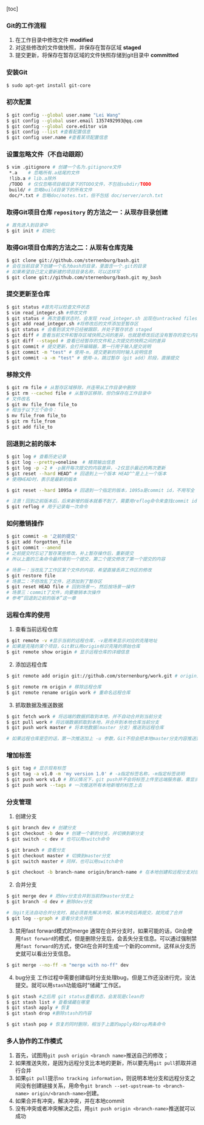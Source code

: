 
[toc]
### Git的工作流程
1. 在工作目录中修改文件 **modified**
2. 对这些修改的文件做快照，并保存在暂存区域 **staged**
3. 提交更新，将保存在暂存区域的文件快照存储到git目录中 **committed**

### 安装Git
```sh
$ sudo apt-get install git-core
```
### 初次配置 
```sh
$ git config --global user.name "Lei Wang"
$ git config --global user.email 1357492993@qq.com
$ git config --global core.editor vim
$ git config --list #查看配置信息
$ git config user.name #查看某项配置信息
```
### 设置忽略文件（不自动跟踪）
```sh
$ vim .gitignore # 创建一个名为.gitignore文件
 *.a	# 忽略所有.a结尾的文件
 !lib.a # lib.a除外
 /TODO	# 仅仅忽略项目根目录下的TODO文件，不包括subdir/TODO
 build/ # 忽略build目录下的所有文件
 doc/*.txt # 忽略doc/notes.txt，但不包括 doc/server/arch.txt
```

### 取得Git项目仓库 `repository` 的方法之一：从现存目录创建
```sh
# 首先进入到目录中
$ git init # 初始化
```
### 取得Git项目仓库的方法之二：从现有仓库克隆
```sh
$ git clone git://github.com/sternenburg/bash.git
# 会在当前目录下创建一个名为bash的目录，里面含一个.git的目录
# 如果希望自己定义要新建的项目目录名称，可以这样写
$ git clone git://github.com/sternenburg/bash.git my_bash
```
### 提交更新至仓库
```sh
$ git status #首先可以检查文件状态
$ vim read_integer.sh #修改文件
$ git status # 再次查看状态时，会发现 read_integer.sh 出现在untracked files里
$ git add read_integer.sh #将修改后的文件添加至暂存区
$ git status # 会看到该文件已经被跟踪，并处于暂存状态 staged
$ git diff # 查看当前文件和暂存区域快照之间的差异，也就是修改后还没有暂存的变化内容
$ git diff --staged # 查看已经暂存的文件和上次提交的快照之间的差异
$ git commit # 提交更新，会打开编辑器，第一行用于输入提交说明
$ git commit -m "test" # 使用-m，提交更新的同时输入说明信息
$ git commit -a -m "test" # 使用-a，跳过暂存（git add）阶段，直接提交
```
### 移除文件
```sh
$ git rm file # 从暂存区域移除，并连带从工作目录中删除
$ git rm --cached file # 从暂存区移除，但仍保存在工作目录中
# 文件改名
$ git mv file_from file_to
# 相当于以下三个命令：
$ mv file_from file_to
$ git rm file_from
$ git add file_to
```
### 回退到之前的版本
```sh
$ git log # 查看历史记录
$ git log --pretty=oneline  # 精简输出信息
$ git log -p -2 # -p展开每次提交的内容差异，-2仅显示最近的两次更新
$ git reset --hard HEAD^ # 回退到上一个版本 HEAD^^是上上一个版本
# 使用HEAD时，表示是最新的版本

$ git reset --hard 1095a # 回退到一个指定的版本，1095a是commit id，不用写全

# 注意！回到之前版本后，后来新增的版本就看不到了，需要用reflog命令来查找commit id
$ git reflog # 用于记录每一次命令
```
### 如何撤销操作
```sh
$ git commit -m '之前的提交'
$ git add forgotten_file
$ git commit --amend
# 之前提交时忘记了暂存某些修改，补上暂存操作后，重新提交
# 所以上面的三条命令最终得到一个提交，第二个提交修改了第一个提交的内容

# 场景一：当改乱了工作区某个文件的内容，希望直接丢弃工作区的修改
$ git restore file
# 场景二：不但改乱了文件，还添加到了暂存区
$ git reset HEAD file # 回到场景一，然后按场景一操作
# 场景三：commit了文件，向要撤销本次操作
# 参考“回退到之前的版本”这一章
```
### 远程仓库的使用
1. 查看当前远程仓库
```sh
$ git remote -v #显示当前的远程仓库，-v是用来显示对应的克隆地址
# 如果是克隆的某个项目，Git默认用origin标识克隆的原始仓库
$ git remote show origin # 显示远程仓库的详细信息
```
2. 添加远程仓库
```sh
$ git remote add origin git://github.com/sternenburg/work.git # origin为远程仓库的默认叫法

$ git remote rm origin # 移除远程仓库
$ git remote rename origin work # 重命名远程仓库
```
3. 抓取数据及推送数据
```sh
$ git fetch work # 将远端的数据抓取到本地，并不自动合并到当前分支
$ git pull work # 将远端数据抓取到本地，并合并到本地仓库当前分支
$ git push work master # 将本地数据(master 分支）推送到远程仓库

# 如果远程仓库是空的话，第一次推送加上 -u 参数，Git不但会把本地master分支内容推送到远程新的master分支，还会将本地的master分支和远程的master分支关联起来，这样之后的推送和拉取就可以简化命令
```
### 增加标签
```sh
$ git tag # 显示现有标签
$ git tag -a v1.0 -m 'my version 1.0' # -a指定标签名称，-m指定标签说明
$ git push work v1.0 # 默认情况下，git push并不会将标签上传至远端服务器，需显式命令
$ git push work --tags # 一次推送所有本地新增的标签上去
```
### 分支管理
1. 创建分支
```sh
$ git branch dev # 创建分支
$ git checkout -b dev # 创建一个新的分支，并切换到新分支
$ git switch -c dev # 也可以用switch命令

$ git branch # 查看分支
$ git checkout master # 切换到master分支
$ git switch master # 同样，也可以用switch命令

$ git checkout -b branch-name origin/branch-name # 在本地创建和远程分支对应的分支，两个分支最好名称一致
```
2. 合并分支
```sh
$ git merge dev # 把dev分支合并到当前的master分支上
$ git branch -d dev # 删除dev分支

# 当git无法自动合并分支时，就必须首先解决冲突，解决冲突后再提交，就完成了合并
$ git log --graph # 查看分支合并图
```
3. 禁用fast forward模式的merge
通常在合并分支时，如果可能的话，Git会使用`fast forward`的模式，但是删除分支后，会丢失分支信息。可以通过强制禁用`fast forward`的方式，使Git在合并时生成一个新的commit，这样从分支历史就可以看出分支信息。
```sh
$ git merge --no-ff -m "merge with no-ff" dev
```
4. bug分支
工作过程中需要创建临时分支处理bug，但是工作还没进行完，没法提交。就可以用`stash`功能临时“储藏”工作区。
```sh
$ git stash #之后用 git status查看状态，会发现是clean的
$ git stash list # 查看储藏在哪里
$ git stash apply # 恢复
$ git stash drop #删除stash的内容

$ git stash pop # 恢复的同时删除，相当于上面的apply和drop两条命令
```
### 多人协作的工作模式
1. 首先，试图用`git push origin <branch name>`推送自己的修改；
2. 如果推送失败，是因为远程分支比本地的更新，所以要先用`git pull`抓取并进行合并
3. 如果`git pull`提示`no tracking information`，则说明本地分支和远程分支之间没有创建链接关系，用命令`git branch --set-upstream-to <branch-name> origin/<branch-name>`创建。
4. 如果合并有冲突，解决冲突，并在本地commit
5. 没有冲突或者冲突解决之后，用`git push origin <branch-name>`推送就可以成功

